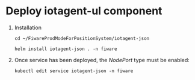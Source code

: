 # Deploy iotagent-ul component

1. Installation

    ```console
    cd ~/FiwareProdModeForPositionSystem/iotagent-json
    ```

    ```console
    helm install iotagent-json . -n fiware
    ```

2. Once service has been deployed, the *NodePort* type must be enabled:

    ```console
    kubectl edit service iotagent-json -n fiware
    ```
